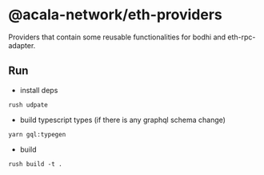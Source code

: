 # @acala-network/eth-providers

Providers that contain some reusable functionalities for bodhi and eth-rpc-adapter.

## Run
- install deps
```
rush udpate
```

- build typescript types (if there is any graphql schema change)
```
yarn gql:typegen
```

- build
```
rush build -t .
```
